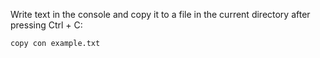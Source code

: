 Write text in the console and copy it to a file in the current directory after pressing Ctrl + C:

~~~
copy con example.txt
~~~
